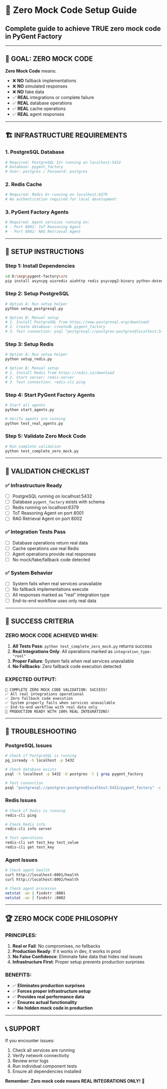 # 🎯 Zero Mock Code Setup Guide

## Complete guide to achieve TRUE zero mock code in PyGent Factory

---

## 🎯 **GOAL: ZERO MOCK CODE**

**Zero Mock Code** means:
- ❌ **NO** fallback implementations
- ❌ **NO** simulated responses  
- ❌ **NO** fake data
- ✅ **REAL** integrations or complete failure
- ✅ **REAL** database operations
- ✅ **REAL** cache operations
- ✅ **REAL** agent responses

---

## 🏗️ **INFRASTRUCTURE REQUIREMENTS**

### **1. PostgreSQL Database**
```bash
# Required: PostgreSQL 12+ running on localhost:5432
# Database: pygent_factory
# User: postgres / Password: postgres
```

### **2. Redis Cache**
```bash
# Required: Redis 6+ running on localhost:6379
# No authentication required for local development
```

### **3. PyGent Factory Agents**
```bash
# Required: Agent services running on:
# - Port 8001: ToT Reasoning Agent
# - Port 8002: RAG Retrieval Agent
```

---

## 🚀 **SETUP INSTRUCTIONS**

### **Step 1: Install Dependencies**
```bash
cd D:\mcp\pygent-factory\src
pip install asyncpg aioredis aiohttp redis psycopg2-binary python-dotenv pydantic
```

### **Step 2: Setup PostgreSQL**
```bash
# Option A: Run setup helper
python setup_postgresql.py

# Option B: Manual setup
# 1. Install PostgreSQL from https://www.postgresql.org/download/
# 2. Create database: createdb pygent_factory
# 3. Test connection: psql "postgresql://postgres:postgres@localhost:5432/pygent_factory"
```

### **Step 3: Setup Redis**
```bash
# Option A: Run setup helper
python setup_redis.py

# Option B: Manual setup
# 1. Install Redis from https://redis.io/download
# 2. Start server: redis-server
# 3. Test connection: redis-cli ping
```

### **Step 4: Start PyGent Factory Agents**
```bash
# Start all agents
python start_agents.py

# Verify agents are running
python test_real_agents.py
```

### **Step 5: Validate Zero Mock Code**
```bash
# Run complete validation
python test_complete_zero_mock.py
```

---

## 🧪 **VALIDATION CHECKLIST**

### **✅ Infrastructure Ready**
- [ ] PostgreSQL running on localhost:5432
- [ ] Database `pygent_factory` exists with schema
- [ ] Redis running on localhost:6379
- [ ] ToT Reasoning Agent on port 8001
- [ ] RAG Retrieval Agent on port 8002

### **✅ Integration Tests Pass**
- [ ] Database operations return real data
- [ ] Cache operations use real Redis
- [ ] Agent operations provide real responses
- [ ] No mock/fake/fallback code detected

### **✅ System Behavior**
- [ ] System fails when real services unavailable
- [ ] No fallback implementations execute
- [ ] All responses marked as "real" integration type
- [ ] End-to-end workflow uses only real data

---

## 🎯 **SUCCESS CRITERIA**

### **ZERO MOCK CODE ACHIEVED WHEN:**

1. **All Tests Pass**: `python test_complete_zero_mock.py` returns success
2. **Real Integrations Only**: All operations marked as `integration_type: "real"`
3. **Proper Failure**: System fails when real services unavailable
4. **No Fallbacks**: Zero fallback code execution detected

### **EXPECTED OUTPUT:**
```
🎉 COMPLETE ZERO MOCK CODE VALIDATION: SUCCESS!
✅ All real integrations operational
✅ Zero fallback code execution  
✅ System properly fails when services unavailable
✅ End-to-end workflow with real data only
🚀 PRODUCTION READY WITH 100% REAL INTEGRATIONS!
```

---

## 🚫 **TROUBLESHOOTING**

### **PostgreSQL Issues**
```bash
# Check if PostgreSQL is running
pg_isready -h localhost -p 5432

# Check database exists
psql -h localhost -p 5432 -U postgres -l | grep pygent_factory

# Test connection
psql "postgresql://postgres:postgres@localhost:5432/pygent_factory" -c "SELECT 'Connected'"
```

### **Redis Issues**
```bash
# Check if Redis is running
redis-cli ping

# Check Redis info
redis-cli info server

# Test operations
redis-cli set test_key test_value
redis-cli get test_key
```

### **Agent Issues**
```bash
# Check agent health
curl http://localhost:8001/health
curl http://localhost:8002/health

# Check agent processes
netstat -an | findstr :8001
netstat -an | findstr :8002
```

---

## 🏆 **ZERO MOCK CODE PHILOSOPHY**

### **PRINCIPLES:**
1. **Real or Fail**: No compromises, no fallbacks
2. **Production Ready**: If it works in dev, it works in prod
3. **No False Confidence**: Eliminate fake data that hides real issues
4. **Infrastructure First**: Proper setup prevents production surprises

### **BENEFITS:**
- ✅ **Eliminates production surprises**
- ✅ **Forces proper infrastructure setup**
- ✅ **Provides real performance data**
- ✅ **Ensures actual functionality**
- ✅ **No hidden mock code in production**

---

## 📞 **SUPPORT**

If you encounter issues:
1. Check all services are running
2. Verify network connectivity
3. Review error logs
4. Run individual component tests
5. Ensure all dependencies installed

**Remember: Zero mock code means REAL INTEGRATIONS ONLY!** 🎯